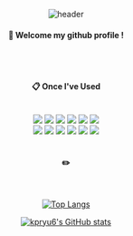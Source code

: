 
<div align="center">
  
  ![header](https://capsule-render.vercel.app/api?type=Cylinder&color=auto&text=kpryu6)
  
####  :wave: Welcome my github profile !

  
 <br/>
 <br/>
  
####  :clipboard: Once I've Used 
  
 <br/>
  
<img src="https://img.shields.io/badge/React-61DAFB?style=for-the-badge&logo=React&logoColor=black">
<img src="https://img.shields.io/badge/JavaScript-F7DF1E?style=for-the-badge&logo=JavaScript&logoColor=white">
<img src="https://img.shields.io/badge/Node.js-339933?style=for-the-badge&logo=Node.js&logoColor=white">
<img src="https://img.shields.io/badge/HTML5-E34F26?style=for-the-badge&logo=HTML5&logoColor=white">
<img src="https://img.shields.io/badge/CSS3-1572B6?style=for-the-badge&logo=CSS3&logoColor=white"> 
<img src="https://img.shields.io/badge/python-3670A0?style=for-the-badge&logo=python&logoColor=ffdd54"> <br>
<img src="https://img.shields.io/badge/Solidity-363636?style=for-the-badge&logo=Solidity&logoColor=white"> 
<img src="https://img.shields.io/badge/Docker-2496ED?style=for-the-badge&logo=Docker&logoColor=white">
<img src="https://img.shields.io/badge/Kubernetes-326CE5?style=for-the-badge&logo=Kubernetes&logoColor=white">
<img src="https://img.shields.io/badge/github-181717?style=for-the-badge&logo=github&logoColor=white">
<img src="https://img.shields.io/badge/VSCode-007ACC?style=for-the-badge&logo=VisualStudioCode&logoColor=white">
<img src="https://img.shields.io/badge/go-%2300ADD8.svg?style=for-the-badge&logo=go&logoColor=white">


   <br/>
   <br/>
 
#### :pencil2:
 
  <br/>
  
[![Top Langs](https://github-readme-stats.vercel.app/api/top-langs/?username=kpryu6)](https://github.com/anuraghazra/github-readme-stats)

[![kpryu6's GitHub stats](https://github-readme-stats.vercel.app/api?username=kpryu6)](https://github.com/anuraghazra/github-readme-stats)
  


</div>
